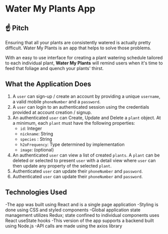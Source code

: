 # Water My Plants App

## ☝️ **Pitch**

Ensuring that all your plants are consistently watered is actually pretty difficult. Water My Plants is an app that helps to solve those problems. 

With an easy to use interface for creating a plant watering schedule tailored to each individual plant, **Water My Plants** will remind users when it's time to feed that foliage and quench your plants' thirst.

## What the Application Does

1. A `user` can sign-up / create an account by providing a unique `username`, a valid mobile `phoneNumber` and a `password`. 
2. A `user` can login to an authenticated session using the credentials provided at account creation / signup.
3. An authenticated `user` can Create, Update and Delete a `plant` object. At a minimum, each `plant` must have the following properties: 
    - `id`: Integer
    - `nickname`: String
    - `species` : String
    - `h2oFrequency`: Type determined by implementation
    - `image`: (optional)
4. An authenticated `user` can view a list of created `plants`.  A `plant` can be deleted or selected to present `user` with a detail view where `user` can then update any property of the selected `plant`. 
5. Authenticated `user` can update their `phoneNumber` and `password`.
6. Authenticated `user` can update their `phoneNumber` and `password`.


## Technologies Used

-The app was built using React and is a single page application
-Styling is done using CSS and styled components
-Global application state management utilizes Redux; state confined to individual components uses React useState hooks
-This version of the app supports a backend built using Node.js
-API calls are made using the axios library
